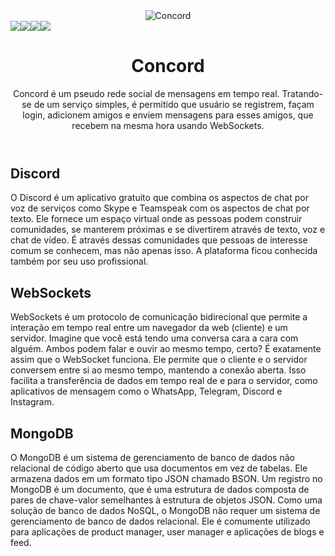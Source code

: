 <body>
    <header>
        <img src="https://github.com/its-vitor/Concord/assets/146399948/8ca4e588-af38-474b-b6af-eb62abab66c4" alt="Concord">
        <div style="display: flex;" align="center">
            <img src="https://img.shields.io/badge/MongoDB-4EA94B?style=for-the-badge&logo=mongodb&logoColor=white">
            <img src="https://img.shields.io/badge/Express.js-404D59?style=for-the-badge">
            <img src="https://img.shields.io/badge/Bootstrap-563D7C?style=for-the-badge&logo=bootstrap&logoColor=white">
            <img src="https://img.shields.io/badge/json%20web%20tokens-323330?style=for-the-badge&logo=json-web-tokens&logoColor=pink">
        </div>
        <h1>Concord</h1>
        <p>Concord é um pseudo rede social de mensagens em tempo real. Tratando-se de um serviço simples, é permitido que usuário se registrem, façam login, adicionem amigos e enviem mensagens para esses amigos, que recebem na mesma hora usando WebSockets.</p>
    </header>
    <section>
        <h2>Discord</h2>
        <p>O Discord é um aplicativo gratuito que combina os aspectos de chat por voz de serviços como Skype e Teamspeak com os aspectos de chat por texto. Ele fornece um espaço virtual onde as pessoas podem construir comunidades, se manterem próximas e se divertirem através de texto, voz e chat de vídeo. É através dessas comunidades que pessoas de interesse comum se conhecem, mas não apenas isso. A plataforma ficou conhecida também por seu uso profissional.</p>
    </section>
    <section>
        <h2>WebSockets</h2>
        <p>WebSockets é um protocolo de comunicação bidirecional que permite a interação em tempo real entre um navegador da web (cliente) e um servidor. Imagine que você está tendo uma conversa cara a cara com alguém. Ambos podem falar e ouvir ao mesmo tempo, certo? É exatamente assim que o WebSocket funciona. Ele permite que o cliente e o servidor conversem entre si ao mesmo tempo, mantendo a conexão aberta. Isso facilita a transferência de dados em tempo real de e para o servidor, como aplicativos de mensagem como o WhatsApp, Telegram, Discord e Instagram.</p>
    </section>
    <section>
        <h2>MongoDB</h2>
        <p>O MongoDB é um sistema de gerenciamento de banco de dados não relacional de código aberto que usa documentos em vez de tabelas. Ele armazena dados em um formato tipo JSON chamado BSON. Um registro no MongoDB é um documento, que é uma estrutura de dados composta de pares de chave-valor semelhantes à estrutura de objetos JSON. Como uma solução de banco de dados NoSQL, o MongoDB não requer um sistema de gerenciamento de banco de dados relacional. Ele é comumente utilizado para aplicações de product manager, user manager e aplicações de blogs e feed.</p>
    </section>
</body>
</html>
